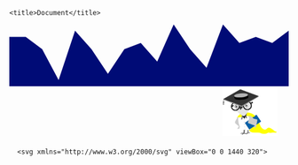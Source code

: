<!DOCTYPE html>
<html lang="en">
  <head>

    <title>Document</title>
  </head>
  <body>
      <div>
  <svg xmlns="http://www.w3.org/2000/svg" viewBox="0 0 1440 320">
  <path fill="#000b76" fill-opacity="1" d="M0,64L84.7,64L169.4,128L254.1,288L338.8,32L423.5,128L508.2,256L592.9,128L677.6,96L762.4,192L847.1,0L931.8,128L1016.5,224L1101.2,0L1185.9,96L1270.6,64L1355.3,96L1440,32L1440,320L1355.3,320L1270.6,320L1185.9,320L1101.2,320L1016.5,320L931.8,320L847.1,320L762.4,320L677.6,320L592.9,320L508.2,320L423.5,320L338.8,320L254.1,320L169.4,320L84.7,320L0,320Z"></path>
</svg>
       <marquee><a target="_blank" href="img_5terre.jpg">
    <img src="Mr.10-Walking.gif"  alt="Cinque Terre" width="100">
  </a></marquee>  
      
      <svg xmlns="http://www.w3.org/2000/svg" viewBox="0 0 1440 320">
  <path fill="#a2d9ff" fill-opacity="1" d="M0,32L40,53.3C80,75,160,117,240,144C320,171,400,181,480,176C560,171,640,149,720,122.7C800,96,880,64,960,64C1040,64,1120,96,1200,138.7C1280,181,1360,235,1400,261.3L1440,288L1440,320L1400,320C1360,320,1280,320,1200,320C1120,320,1040,320,960,320C880,320,800,320,720,320C640,320,560,320,480,320C400,320,320,320,240,320C160,320,80,320,40,320L0,320Z"></path>
</svg>
</div>
  </body>
</html>
